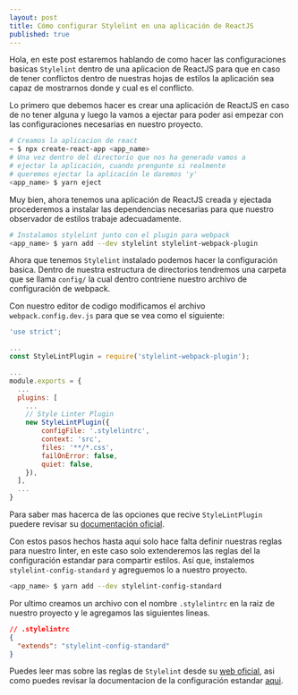 ```yaml
---
layout: post
title: Cómo configurar Stylelint en una aplicación de ReactJS
published: true
---
```


Hola, en este post estaremos hablando de como hacer las configuraciones basicas `Stylelint` dentro de una aplicacion de ReactJS para que en caso de tener conflictos dentro de nuestras hojas de estilos la aplicación sea capaz de mostrarnos donde y cual es el conflicto.

Lo primero que debemos hacer es crear una aplicación de ReactJS en caso de no tener alguna y luego la vamos a ejectar para poder asi empezar con las configuraciones necesarias en nuestro proyecto.

```bash
# Creamos la aplicacion de react
~ $ npx create-react-app <app_name>
# Una vez dentro del directorio que nos ha generado vamos a
# ejectar la aplicación, cuando prengunte si realmente
# queremos ejectar la aplicación le daremos 'y'
<app_name> $ yarn eject
```

Muy bien, ahora tenemos una aplicación de ReactJS creada y ejectada procederemos a instalar las dependencias necesarias para que nuestro observador de estilos trabaje adecuadamente.

```bash
# Instalamos stylelint junto con el plugin para webpack
<app_name> $ yarn add --dev stylelint stylelint-webpack-plugin
```
Ahora que tenemos `Stylelint` instalado podemos hacer la configuración basica. Dentro de nuestra estructura de directorios tendremos una carpeta que se llama `config/` la cual dentro contriene nuestro archivo de configuración de webpack.

Con nuestro editor de codigo modificamos el archivo `webpack.config.dev.js` para que se vea como el siguiente:

```js
'use strict';

...
const StyleLintPlugin = require('stylelint-webpack-plugin');

...
module.exports = {
  ...
  plugins: [
    ...
    // Style Linter Plugin
    new StyleLintPlugin({
        configFile: '.stylelintrc',
        context: 'src',
        files: '**/*.css',
        failOnError: false, 
        quiet: false,
    }),
  ],
  ...
}
```

Para saber mas hacerca de las opciones que recive `StyleLintPlugin` puedere revisar su [documentación oficial](https://github.com/JaKXz/stylelint-webpack-plugin#options).

Con estos pasos hechos hasta aqui solo hace falta definir nuestras reglas para nuestro linter, en este caso solo extenderemos las reglas del la configuración estandar para compartir estilos. Así que, instalemos `stylelint-config-standard` y agreguemos lo a nuestro proyecto.

```bash
<app_name> $ yarn add --dev stylelint-config-standard
```

Por ultimo creamos un archivo con el nombre `.stylelintrc` en la raiz de nuestro proyecto y le agregamos las siguientes lineas.

```json
// .stylelintrc
{
  "extends": "stylelint-config-standard"
}
```

Puedes leer mas sobre las reglas de `Stylelint` desde su [web oficial](https://stylelint.io/user-guide/rules/), asi como puedes revisar la documentacion de la configuración estandar [aqui](https://github.com/stylelint/stylelint-config-standard).
